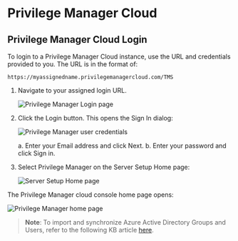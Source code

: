 [title]: # (Privilege Manager Cloud)
[tags]: # (cloud instance)
[priority]: # (1501)
# Privilege Manager Cloud

## Privilege Manager Cloud Login

To login to a Privilege Manager Cloud instance, use the URL and credentials provided to you. The URL is in the format of:

```url
https://myassignedname.privilegemanagercloud.com/TMS
```

1. Navigate to your assigned login URL.

   ![Privilege Manager Login page](images/cloud/login.png)

1. Click the Login button. This opens the Sign In dialog:

   ![Privilege Manager user credentials](images/cloud/t1_email_login.png)

   a. Enter your Email address and click Next.
   b. Enter your password and click Sign in.

1. Select Privilege Manager on the Server Setup Home page:

   ![Server Setup Home page](images/cloud/pm_server_setup_home.png)

The Privilege Manager cloud console home page opens:

   ![Privilege Manager home page](images/cloud/pm_cloud_home.png)

> **Note**: To import and synchronize Azure Active Directory Groups and Users, refer to the following KB article [here](../integration/set-up-privilege-manager-azure-ad-integration.md).